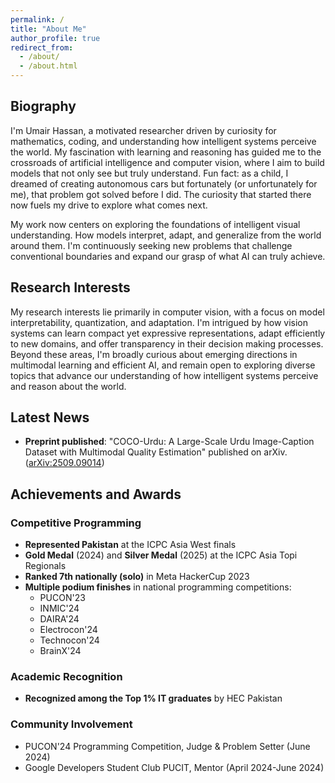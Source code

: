 ```yaml
---
permalink: /
title: "About Me"
author_profile: true
redirect_from: 
  - /about/
  - /about.html
---
```


## Biography

I'm Umair Hassan, a motivated researcher driven by curiosity for mathematics, coding, and understanding how intelligent systems perceive the world. My fascination with learning and reasoning has guided me to the crossroads of artificial intelligence and computer vision, where I aim to build models that not only see but truly understand. Fun fact: as a child, I dreamed of creating autonomous cars but fortunately (or unfortunately for me), that problem got solved before I did. The curiosity that started there now fuels my drive to explore what comes next.

My work now centers on exploring the foundations of intelligent visual understanding. How models interpret, adapt, and generalize from the world around them. I'm continuously seeking new problems that challenge conventional boundaries and expand our grasp of what AI can truly achieve.

## Research Interests

My research interests lie primarily in computer vision, with a focus on model interpretability, quantization, and adaptation. I'm intrigued by how vision systems can learn compact yet expressive representations, adapt efficiently to new domains, and offer transparency in their decision making processes. Beyond these areas, I'm broadly curious about emerging directions in multimodal learning and efficient AI, and remain open to exploring diverse topics that advance our understanding of how intelligent systems perceive and reason about the world.

## Latest News

- **Preprint published**: "COCO-Urdu: A Large-Scale Urdu Image-Caption Dataset with Multimodal Quality Estimation" published on arXiv. ([arXiv:2509.09014](https://arxiv.org/abs/2509.09014))


## Achievements and Awards

### Competitive Programming
- **Represented Pakistan** at the ICPC Asia West finals
- **Gold Medal** (2024) and **Silver Medal** (2025) at the ICPC Asia Topi Regionals
- **Ranked 7th nationally (solo)** in Meta HackerCup 2023
- **Multiple podium finishes** in national programming competitions:
  - PUCON'23
  - INMIC'24
  - DAIRA'24
  - Electrocon'24
  - Technocon'24
  - BrainX'24

### Academic Recognition
- **Recognized among the Top 1% IT graduates** by HEC Pakistan

### Community Involvement
- PUCON'24 Programming Competition, Judge & Problem Setter (June 2024)
- Google Developers Student Club PUCIT, Mentor (April 2024-June 2024)
